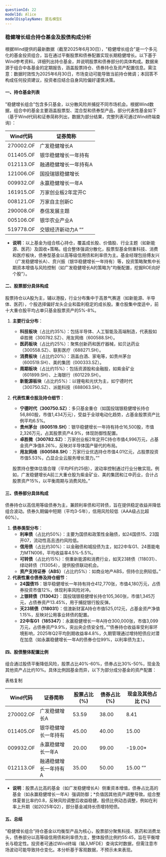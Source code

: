 ```yaml
---
questionId: 22
modelId: Alice
modelDisplayName: 匿名模型E
---
```

### 稳健增长组合持仓基金及股债构成分析

根据Wind提供的最新数据（截至2025年6月30日），"稳健增长组合"是一个多元化的基金投资组合，旨在通过平衡股票和债券配置实现长期稳健增长。以下基于Wind参考资料，详细列出持仓基金，并说明股票和债券部分的具体构成。数据来源于组合中各基金的定期报告，涵盖股票持仓、债券持仓及资产配置信息。需注意：数据时效性为2025年6月30日，市场变动可能导致当前持仓微调；本回答不构成任何投资建议，投资者应结合自身风险偏好谨慎决策。

#### 一、持仓基金列表

"稳健增长组合"包含多只基金，以分散风险并捕捉不同市场机会。根据Wind数据，组合中的基金主要涵盖股票型、混合型和债券型产品，部分代表性基金如下（基于Wind代码和证券简称列出，数据为部分结果，完整列表可通过Wind终端查询）：

|Wind代码|证券简称|
|---|---|
|270002.OF|广发稳健增长A|
|011405.OF|银华稳健增长一年持有|
|012113.OF|融通稳健增长一年持有A|
|121006.OF|国投瑞银稳健增长|
|009932.OF|永赢稳健增长一年A|
|161915.OF|万家创业板2年定开C|
|008121.OF|万家自主创新C|
|290008.OF|泰信发展主题|
|005106.OF|银华农业产业A|
|519778.OF|交银经济新动力A ””|

- **说明**：以上基金为组合核心持仓，覆盖成长股、价值股、行业主题（如新能源、医药）及固收+策略。组合整体强调分散化，股票型基金侧重科技、消费和医疗板块，债券型基金以高等级信用债和利率债为主。基金经理包括傅友兴（广发稳健增长A）、贲兴振（银华稳健增长一年持有）等，投资策略聚焦中长期资本增值与风险控制（如广发稳健增长A的策略为"均衡配置，挖掘ROE向好个股"）。

#### 二、股票部分具体构成

股票持仓以A股为主，辅以港股，行业分布集中于高景气赛道（如新能源、半导体、医药），个股选择偏好龙头企业和盈利稳定的成长股。重仓股集中度适中，前十大重仓股平均占单只基金股票资产的5%-8%。

1. **主要行业分布**：
    - **科技板块**（占比约35%）：包括半导体、人工智能及高端制造，代表股如卓胜微（300782.SZ）、用友网络（600588.SH）。
    - **医药板块**（占比约25%）：聚焦创新药和医疗器械，如贝达药业（300558.SZ）、联影医疗（688271.SH）。
    - **消费板块**（占比约20%）：涵盖白酒、家电等，如贵州茅台（600519.SH）、美的集团（000333.SZ）。
    - **周期板块**（占比约15%）：包括资源股和金融股，如紫金矿业（601899.SH）、上海银行（601229.SH）。
    - **新能源板块**（占比约5%）：以锂电和光伏为主，如宁德时代（300750.SZ）、派能科技（688063.SH）。
2. **代表性重仓股及持仓细节**：
    
    - **宁德时代（300750.SZ）**：多只基金重仓（如国投瑞银稳健增长持仓56,860股，市值1,434万元），受益于全球电动化趋势，占基金股票资产比例平均6.5%。
    - **贵州茅台（600519.SH）**：银华稳健增长一年持有持仓16,500股，市值2,326万元，占其股票资产4.9%，体现防御性配置。
    - **卓胜微（300782.SZ）**：万家创业板2年定开C持仓市值4,996万元，占基金资产净值8.26%，反映对半导体国产替代的布局。
    - **用友网络（600588.SH）**：万家行业优选持仓市值4.01亿元，占股票投资市值5.53%，凸显企业云服务增长潜力。””
    
    股票持仓整体估值合理（平均PE约25倍），波动率控制通过行业分散实现。例如，广发稳健增长A前三大重仓股为紫金矿业、美的集团和江中药业，合计占股票资产15%，以平衡周期与消费风险。”

#### 三、债券部分具体构成

债券持仓以高信用等级债券为主，兼顾利率债和可转债，旨在提供稳定收益并降低组合波动。债券久期偏中短期（平均3-5年），信用风险较低（AAA级占比超60%）。

1. **债券类型分布**：
    - **利率债**（占比约50%）：主要为国债和政策性金融债，如24国债15、23国开07，流动性高且违约风险低。
    - **信用债**（占比约30%）：以金融债和城投债为主，如22中车G1、24晋能电力MTN006，平均收益率4.5%-5.5%。
    - **可转债**（占比约15%）：侧重新能源和消费行业，如天23转债（118031）、绿动转债（113054），提供股债联动机会。
    - **资产支持证券（ABS）**（占比约5%）：如商业地产ABS，但持仓比例较低。”
2. **代表性重仓债券及持仓细节**：
    - **24国债15**：银华稳健增长一年持有持仓412,770张，市值4,180万元，占债券投资市值12%，体现利率风险对冲。
    - **上银转债（113042）**：国投瑞银稳健增长持仓105,360张，市值1,345万元，占债券资产13.45%，用于捕捉银行股反弹。
    - **天23转债（118031）**：信澳新财富A持仓市值525,012元，占基金资产净值1.15%，反映对公用事业转债的配置。
    - **22中车G1（185347）**：永赢稳健增长一年A持仓300,000张，市值3,099万元，占债券资产9.9%，突出央企债安全性。””债券持仓收益率受利率环境影响，2025年Q2平均到期收益率4.8%，久期管理通过增持短债应对潜在加息（如永赢稳健增长一年A的债券仓位99%，以利率债为主）。

#### 四、股债整体配置比例

组合通过股债平衡降低风险，股票占比40%-60%，债券占比30%-50%，现金及其他资产占比约10%。具体比例因基金而异，以下为部分成分基金的资产配置：

表格复制

|Wind代码|证券简称|股票占比 (%)|债券占比 (%)|现金及其他占比 (%)|
|---|---|---|---|---|
|270002.OF|广发稳健增长A|53.59|38.00|8.41|
|011405.OF|银华稳健增长一年持有|45.00|40.00|15.00|
|009932.OF|永赢稳健增长一年A|20.00|99.00|-19.00*|
|012113.OF|融通稳健增长一年持有A|35.00|50.00|15.00 ””|

- **说明**：股票占比高的基金（如广发稳健增长A）侧重资本增值，债券占比高的基金（如永赢稳健增长一年A）强调防御；*负值因其他资产调整导致。组合整体夏普比率约0.8，反映风险调整后收益稳健。股债比例动态调整，例如在利率上升期（如2025年Q2），部分基金减持长债增持短债。

#### 五、总结

"稳健增长组合"持仓基金以均衡型产品为核心，股票部分聚焦科技、医药和消费龙头，债券部分以高等级信用债和利率债为主，整体股债比例约55:45，旨在平衡增长与稳定性。投资者可通过Wind终端（输入MFDE）查询实时数据，但需注意市场波动可能导致持仓变化。本分析基于客观数据，不预示未来表现。